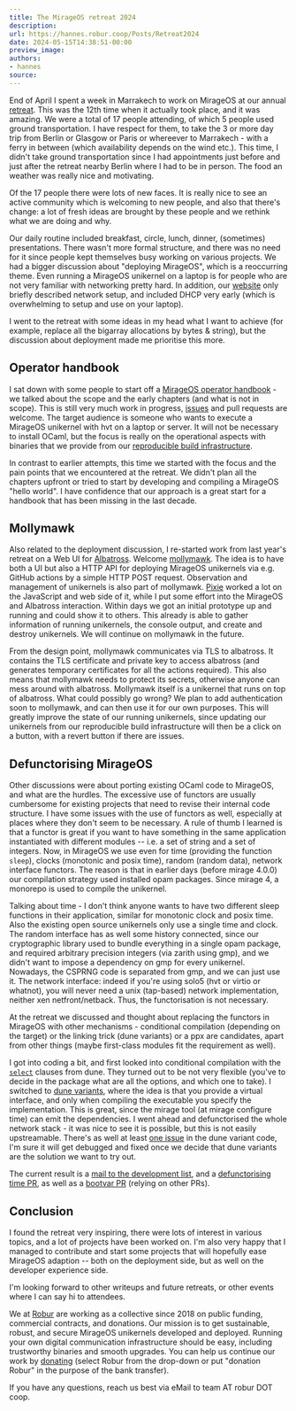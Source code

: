```yaml
---
title: The MirageOS retreat 2024
description:
url: https://hannes.robur.coop/Posts/Retreat2024
date: 2024-05-15T14:38:51-00:00
preview_image:
authors:
- hannes
source:
---
```


<p>End of April I spent a week in Marrakech to work on MirageOS at our annual <a href="https://retreat.mirage.io">retreat</a>. This was the 12th time when it actually took place, and it was amazing. We were a total of 17 people attending, of which 5 people used ground transportation. I have respect for them, to take the 3 or more day trip from Berlin or Glasgow or Paris or whereever to Marrakech - with a ferry in between (which availability depends on the wind etc.). This time, I didn't take ground transportation since I had appointments just before and just after the retreat nearby Berlin where I had to be in person. The food an weather was really nice and motivating.</p>
<p>Of the 17 people there were lots of new faces. It is really nice to see an active community which is welcoming to new people, and also that there's change: a lot of fresh ideas are brought by these people and we rethink what we are doing and why.</p>
<p>Our daily routine included breakfast, circle, lunch, dinner, (sometimes) presentations. There wasn't more formal structure, and there was no need for it since people kept themselves busy working on various projects. We had a bigger discussion about &quot;deploying MirageOS&quot;, which is a reoccurring theme. Even running a MirageOS unikernel on a laptop is for people who are not very familiar with networking pretty hard. In addition, our <a href="https://mirage.io">website</a> only briefly described network setup, and included DHCP very early (which is overwhelming to setup and use on your laptop).</p>
<p>I went to the retreat with some ideas in my head what I want to achieve (for example, replace all the bigarray allocations by bytes &amp; string), but the discussion about deployment made me prioritise this more.</p>
<h2>Operator handbook</h2>
<p>I sat down with some people to start off a <a href="https://mirage.github.io/operator-handbook/index.html">MirageOS operator handbook</a> - we talked about the scope and the early chapters (and what is not in scope). This is still very much work in progress, <a href="https://github.com/mirage/operator-handbook">issues</a> and pull requests are welcome. The target audience is someone who wants to execute a MirageOS unikernel with hvt on a laptop or server. It will not be necessary to install OCaml, but the focus is really on the operational aspects with binaries that we provide from our <a href="https://builds.robur.coop">reproducible build infrastructure</a>.</p>
<p>In contrast to earlier attempts, this time we started with the focus and the pain points that we encountered at the retreat. We didn't plan all the chapters upfront or tried to start by developing and compiling a MirageOS &quot;hello world&quot;. I have confidence that our approach is a great start for a handbook that has been missing in the last decade.</p>
<h2>Mollymawk</h2>
<p>Also related to the deployment discussion, I re-started work from last year's retreat on a Web UI for <a href="https://hannes.robur.coop/Posts/Albatross">Albatross</a>. Welcome <a href="https://github.com/robur-coop/mollymawk">mollymawk</a>. The idea is to have both a UI but also a HTTP API for deploying MirageOS unikernels via e.g. GitHub actions by a simple HTTP POST request. Observation and management of unikernels is also part of mollymawk. <a href="https://github.com/PizieDust">Pixie</a> worked a lot on the JavaScript and web side of it, while I put some effort into the MirageOS and Albatross interaction. Within days we got an initial prototype up and running and could show it to others. This already is able to gather information of running unikernels, the console output, and create and destroy unikernels. We will continue on mollymawk in the future.</p>
<p>From the design point, mollymawk communicates via TLS to albatross. It contains the TLS certificate and private key to access albatross (and generates temporary certificates for all the actions required). This also means that mollymawk needs to protect its secrets, otherwise anyone can mess around with albatross. Mollymawk itself is a unikernel that runs on top of albatross. What could possibly go wrong? We plan to add authentication soon to mollymawk, and can then use it for our own purposes. This will greatly improve the state of our running unikernels, since updating our unikernels from our reproducible build infrastructure will then be a click on a button, with a revert button if there are issues.</p>
<h2>Defunctorising MirageOS</h2>
<p>Other discussions were about porting existing OCaml code to MirageOS, and what are the hurdles. The excessive use of functors are usually cumbersome for existing projects that need to revise their internal code structure. I have some issues with the use of functors as well, especially at places where they don't seem to be necessary. A rule of thumb I learned is that a functor is great if you want to have something in the same application instantiated with different modules -- i.e. a set of string and a set of integers. Now, in MirageOS we use even for time (providing the function <code>sleep</code>), clocks (monotonic and posix time), random (random data), network interface functors. The reason is that in earlier days (before mirage 4.0.0) our compilation strategy used installed opam packages. Since mirage 4, a monorepo is used to compile the unikernel.</p>
<p>Talking about time - I don't think anyone wants to have two different sleep functions in their application, similar for monotonic clock and posix time. Also the existing open source unikernels only use a single time and clock. The random interface has as well some history connected, since our cryptographic library used to bundle everything in a single opam package, and required arbitrary precision integers (via zarith using gmp), and we didn't want to impose a dependency on gmp for every unikernel. Nowadays, the CSPRNG code is separated from gmp, and we can just use it. The network interface: indeed if you're using solo5 (hvt or virtio or whatnot), you will never need a unix (tap-based) network implementation, neither xen netfront/netback. Thus, the functorisation is not necessary.</p>
<p>At the retreat we discussed and thought about replacing the functors in MirageOS with other mechanisms - conditional compilation (depending on the target) or the linking trick (dune variants) or a ppx are candidates, apart from other things (maybe first-class modules fit the requirement as well).</p>
<p>I got into coding a bit, and first looked into conditional compilation with the <a href="https://dune.readthedocs.io/en/stable/reference/library-dependencies.html#alternative-dependencies"><code>select</code></a> clauses from dune. They turned out to be not very flexible (you've to decide in the package what are all the options, and which one to take). I switched to <a href="https://dune.readthedocs.io/en/stable/variants.html#dune-variants">dune variants</a>, where the idea is that you provide a virtual interface, and only when compiling the executable you specify the implementation. This is great, since the mirage tool (at mirage configure time) can emit the dependencies. I went ahead and defunctorised the whole network stack - it was nice to see it is possible, but this is not easily upstreamable. There's as well at least <a href="https://github.com/ocaml/dune/issues/10460">one issue</a> in the dune variant code, I'm sure it will get debugged and fixed once we decide that dune variants are the solution we want to try out.</p>
<p>The current result is a <a href="https://lists.xenproject.org/archives/html/mirageos-devel/2024-05/msg00002.html">mail to the development list</a>, and a <a href="https://github.com/mirage/mirage/pull/1529">defunctorising time PR</a>, as well as a <a href="https://github.com/mirage/mirage/pull/1533">bootvar PR</a> (relying on other PRs).</p>
<h2>Conclusion</h2>
<p>I found the retreat very inspiring, there were lots of interest in various topics, and a lot of projects have been worked on. I'm also very happy that I managed to contribute and start some projects that will hopefully ease MirageOS adaption -- both on the deployment side, but as well on the developer experience side.</p>
<p>I'm looking forward to other writeups and future retreats, or other events where I can say hi to attendees.</p>
<p>We at <a href="https://robur.coop">Robur</a> are working as a collective since 2018 on public funding, commercial contracts, and donations. Our mission is to get sustainable, robust, and secure MirageOS unikernels developed and deployed. Running your own digital communication infrastructure should be easy, including trustworthy binaries and smooth upgrades. You can help us continue our work by <a href="https://aenderwerk.de/donate/">donating</a> (select Robur from the drop-down or put &quot;donation Robur&quot; in the purpose of the bank transfer).</p>
<p>If you have any questions, reach us best via eMail to team AT robur DOT coop.</p>

